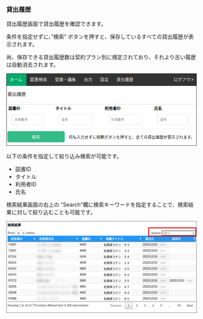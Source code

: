 ### 貸出履歴

貸出履歴画面で貸出履歴を確認できます。

条件を指定せずに、”検索” ボタンを押すと、保存しているすべての貸出履歴が表示されます。

尚、保存できる貸出履歴数は契約プラン別に規定されており、それより古い履歴は自動消去されます。

![history](../img/history.png)

以下の条件を指定して絞り込み検索が可能です。

* 図書ID
* タイトル
* 利用者ID
* 氏名

検索結果画面の右上の ”Search”欄に検索キーワードを指定することで、検索結果に対して絞り込むことも可能です。

![history_result](../img/history_result.png)
